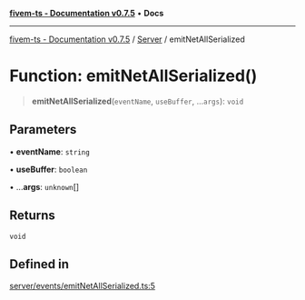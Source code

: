 [**fivem-ts - Documentation v0.7.5**](../../../README.md) • **Docs**

***

[fivem-ts - Documentation v0.7.5](../../../README.md) / [Server](../README.md) / emitNetAllSerialized

# Function: emitNetAllSerialized()

> **emitNetAllSerialized**(`eventName`, `useBuffer`, ...`args`): `void`

## Parameters

• **eventName**: `string`

• **useBuffer**: `boolean`

• ...**args**: `unknown`[]

## Returns

`void`

## Defined in

[server/events/emitNetAllSerialized.ts:5](https://github.com/Purpose-Dev/fivem-ts/blob/main/src/server/events/emitNetAllSerialized.ts#L5)
